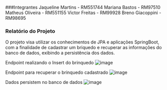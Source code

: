 ###Integrantes
Jaqueline Martins - RM551744 
Mariana Bastos - RM97510 
Matheus Oliveira - RM551155
Victor Freitas - RM99928 
Breno Giacoppini - RM98695

### Relatório do Projeto
O projeto visa utilizar os conhecimentos de JPA e aplicações SpringBoot, com a finalidade de cadastrar um briquedo e recuperar as informações do banco de dados, exibindo a persistência dos dados.


Endpoint realizando o Insert do brinquedo
![image](https://github.com/Mari-Bastet/cp2-java/assets/82931897/f3246be7-f62d-4d0b-9eca-69834f8f36ea)


Endpoint para recuperar o brinquedo cadastrado
![image](https://github.com/Mari-Bastet/cp2-java/assets/82931897/3838b5ba-09b1-45a3-b4b3-900e09067e5e)

Dados persistem no banco de dados
![image](https://github.com/Mari-Bastet/cp2-java/assets/82931897/d1f61e8b-c592-4a97-97e8-1bcb4217833e)



